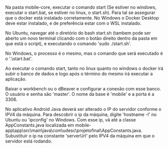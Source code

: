 Na pasta mobile-core, executar o comando start (Se estiver no windows, executar o start.bat, se estiver no linux, o start.sh). Para tal se assegurar que o docker está instalado corretamente. No Windows o Docker Desktop deve estar instalado, e de preferência estar com o WSL instalado.

No Ubuntu, navegar até o diretório do bash start.sh (tambem pode ser aberto um novo terminal clicando com o botão direito dentro da pasta em que está o script), e executando o comando 'sudo ./start.sh'.

No Windows, o processo é o mesmo, mas o comando que será executado é o '.\start.bat'.

Ao executar o comando start, tanto no linux quanto no windows o docker irá subir o banco de dados e logo após o término do mesmo irá executar a aplicação.

Baixar o workbench ou o dBeaver e configurar a conexão com esse banco. O usuário e senha são 'master'. O nome da base é 'mobile' e a porta é a 3306.

No aplicativo Android Java deverá ser alterado o IP do servidor conforme o IPV4 da máquina. Para descobrir o ip da máquina, digite 'hostname -I' no Ubuntu ou 'ipconfig' no Windows. Com esse ip, vá até a classe AppConstants.java localizada em mobile-app\app\src\main\java\com\udesc\projetofinal\AppConstants.java. Subustituir o ip na constante 'serverUrl' pelo IPV4 da máquina em que o servidor está rodando.

